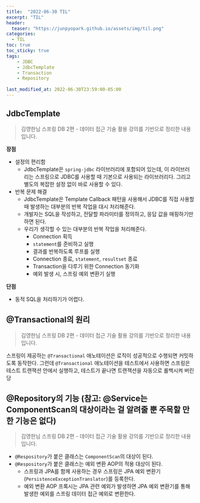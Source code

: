 ```yaml
---
title:  "2022-06-30 TIL"
excerpt: "TIL"
header:
  teaser: "https://junpyopark.github.io/assets/img/til.png"
categories:
  - TIL
toc: true
toc_sticky: true
tags:
    - JDBC
    - JdbcTemplate
    - Transaction
    - Repository
  
last_modified_at: 2022-06-30T23:59:00-05:00
---
```


## JdbcTemplate

> 김영한님 스프링 DB 2편 - 데이터 접근 기술 활용 강의를 기반으로 정리한 내용입니다.

**장점**
* 설정의 편리함
    * JdbcTemplate은 `spring-jdbc` 라이브러리에 포함되어 있는데, 이 라이브러리는 스프링으로 JDBC를 사용할 때 기본으로 사용되는 라이브러리다. 그리고 별도의 복잡한 설정 없이 바로 사용할 수 있다.
* 반복 문제 해결
    * JdbcTemplate은 Template Callback 패턴을 사용해서 JDBC를 직접 사용할 때 발생하는 대부분의 반복 작업을 대시 처리해준다.
    * 개발자는 SQL을 작성하고, 전달할 파라미터를 정의하고, 응답 값을 매핑하기만 하면 된다.
    * 우리가 생각할 수 있는 대부분의 반복 작업을 처리해준다.
        * Connection 획득
        * `statement`를 준비하고 실행
        * 결과를 반복하도록 루프를 실행
        * Connection 종료, `statement`, `resultset` 종료
        * Transaction을 다루기 위한 Connection 동기화
        * 예외 발생 시, 스프링 예외 변환기 실행

**단점**
* 동적 SQL을 처리하기가 어렵다.

## @Transactional의 원리

> 김영한님 스프링 DB 2편 - 데이터 접근 기술 활용 강의를 기반으로 정리한 내용입니다.

스프링이 제공하는 `@Transactional` 애노테이션은 로직이 성공적으로 수행되면 커밋하도록 동작한다. 그런데 `@Transactional` 애노테이션을 테스트에서 사용하면 스프링은 테스트 트랜잭션 안에서 실행하고, 테스트가 끝나면 트랜잭션을 자동으로 롤백시켜 버린당

## @Repository의 기능 (참고: @Service는 ComponentScan의 대상이라는 걸 알려줄 뿐 주목할 만한 기능은 없다)

> 김영한님 스프링 DB 2편 - 데이터 접근 기술 활용 강의를 기반으로 정리한 내용입니다.

* `@Respository`가 붙은 클래스는 `ComponentScan`의 대상이 된다.
* `@Respository`가 붙은 클래스는 예외 변환 AOP의 적용 대상이 된다.
  * 스프링과 JPA를 함께 사용하는 경우 스프링은 JPA 예외 변환기(`PersistenceExceptionTranslator`)를 등록한다.
  * 예외 변환 AOP 프록시는 JPA 관련 예외가 발생하면 JPA 예외 변환기를 통해 발생한 예외를 스프링 데이터 접근 예외로 변환한다.
